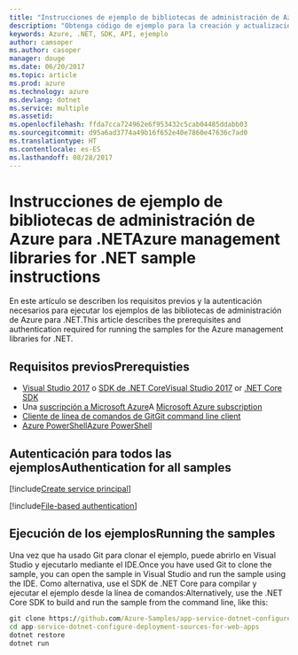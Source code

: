 ```yaml
---
title: "Instrucciones de ejemplo de bibliotecas de administración de Azure para .NET"
description: "Obtenga código de ejemplo para la creación y actualización de recursos mediante las bibliotecas de administración de Azure para .NET."
keywords: Azure, .NET, SDK, API, ejemplo
author: camsoper
ms.author: casoper
manager: douge
ms.date: 06/20/2017
ms.topic: article
ms.prod: azure
ms.technology: azure
ms.devlang: dotnet
ms.service: multiple
ms.assetid: 
ms.openlocfilehash: ffda7cca724962e6f953432c5cab04485ddabb03
ms.sourcegitcommit: d95a6ad3774a49b16f652e40e7860e47636c7ad0
ms.translationtype: HT
ms.contentlocale: es-ES
ms.lasthandoff: 08/28/2017
---
```

# <a name="azure-management-libraries-for-net-sample-instructions"></a><span data-ttu-id="c8163-104">Instrucciones de ejemplo de bibliotecas de administración de Azure para .NET</span><span class="sxs-lookup"><span data-stu-id="c8163-104">Azure management libraries for .NET sample instructions</span></span>

<span data-ttu-id="c8163-105">En este artículo se describen los requisitos previos y la autenticación necesarios para ejecutar los ejemplos de las bibliotecas de administración de Azure para .NET.</span><span class="sxs-lookup"><span data-stu-id="c8163-105">This article describes the prerequisites and authentication required for running the samples for the Azure management libraries for .NET.</span></span>

## <a name="prerequisties"></a><span data-ttu-id="c8163-106">Requisitos previos</span><span class="sxs-lookup"><span data-stu-id="c8163-106">Prerequisties</span></span> 

* [<span data-ttu-id="c8163-107">Visual Studio 2017](https://www.visualstudio.com/vs/) o [SDK de .NET Core</span><span class="sxs-lookup"><span data-stu-id="c8163-107">Visual Studio 2017](https://www.visualstudio.com/vs/) or [.NET Core SDK</span></span>](https://www.microsoft.com/net/download/core)
* <span data-ttu-id="c8163-108">Una [suscripción a Microsoft Azure](https://azure.microsoft.com/free/)</span><span class="sxs-lookup"><span data-stu-id="c8163-108">A [Microsoft Azure subscription](https://azure.microsoft.com/free/)</span></span>
* [<span data-ttu-id="c8163-109">Cliente de línea de comandos de Git</span><span class="sxs-lookup"><span data-stu-id="c8163-109">Git command line client</span></span>](https://git-scm.com/)
* [<span data-ttu-id="c8163-110">Azure PowerShell</span><span class="sxs-lookup"><span data-stu-id="c8163-110">Azure PowerShell</span></span>](https://docs.microsoft.com/en-us/powershell/azure/install-azurerm-ps)

## <a name="authentication-for-all-samples"></a><span data-ttu-id="c8163-111">Autenticación para todos las ejemplos</span><span class="sxs-lookup"><span data-stu-id="c8163-111">Authentication for all samples</span></span>

[!include[Create service principal](includes/create-sp.md)]

[!include[File-based authentication](includes/file-based-auth.md)]

## <a name="running-the-samples"></a><span data-ttu-id="c8163-112">Ejecución de los ejemplos</span><span class="sxs-lookup"><span data-stu-id="c8163-112">Running the samples</span></span>

<span data-ttu-id="c8163-113">Una vez que ha usado Git para clonar el ejemplo, puede abrirlo en Visual Studio y ejecutarlo mediante el IDE.</span><span class="sxs-lookup"><span data-stu-id="c8163-113">Once you have used Git to clone the sample, you can open the sample in Visual Studio and run the sample using the IDE.</span></span>  <span data-ttu-id="c8163-114">Como alternativa, use el SDK de .NET Core para compilar y ejecutar el ejemplo desde la línea de comandos:</span><span class="sxs-lookup"><span data-stu-id="c8163-114">Alternatively, use the .NET Core SDK to build and run the sample from the command line, like this:</span></span>

```cmd
git clone https://github.com/Azure-Samples/app-service-dotnet-configure-deployment-sources-for-web-apps.git
cd app-service-dotnet-configure-deployment-sources-for-web-apps
dotnet restore
dotnet run
```